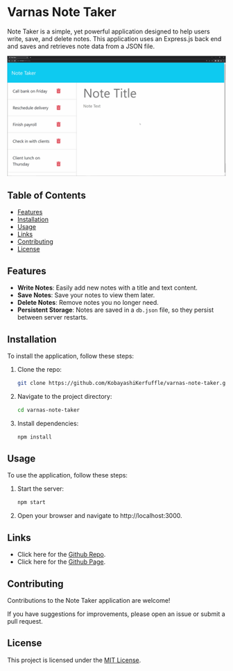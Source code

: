 # Varnas Note Taker

Note Taker is a simple, yet powerful application designed to help users write, save, and delete notes. This application uses an Express.js back end and saves and retrieves note data from a JSON file.

![Homepage Screenshot](./public/images/demo.gif)

## Table of Contents

- [Features](#features)
- [Installation](#installation)
- [Usage](#usage)
- [Links](#links)
- [Contributing](#contributing)
- [License](#license)

## Features

- **Write Notes**: Easily add new notes with a title and text content.
- **Save Notes**: Save your notes to view them later.
- **Delete Notes**: Remove notes you no longer need.
- **Persistent Storage**: Notes are saved in a `db.json` file, so they persist between server restarts.

## Installation

To install the application, follow these steps:

1. Clone the repo:

   ```bash
   git clone https://github.com/KobayashiKerfuffle/varnas-note-taker.git
   ```

2. Navigate to the project directory:

   ```bash
   cd varnas-note-taker
   ```

3. Install dependencies:

   ```bash
   npm install
   ```

## Usage

To use the application, follow these steps:

1. Start the server:

   ```bash
   npm start
   ```

2. Open your browser and navigate to http://localhost:3000.

## Links

- Click here for the [Github Repo](https://github.com/KobayashiKerfuffle/varnas-note-taker.git).
- Click here for the [Github Page]().

## Contributing

Contributions to the Note Taker application are welcome!

If you have suggestions for improvements, please open an issue or submit a pull request.

## License

This project is licensed under the [MIT License](LICENSE).
